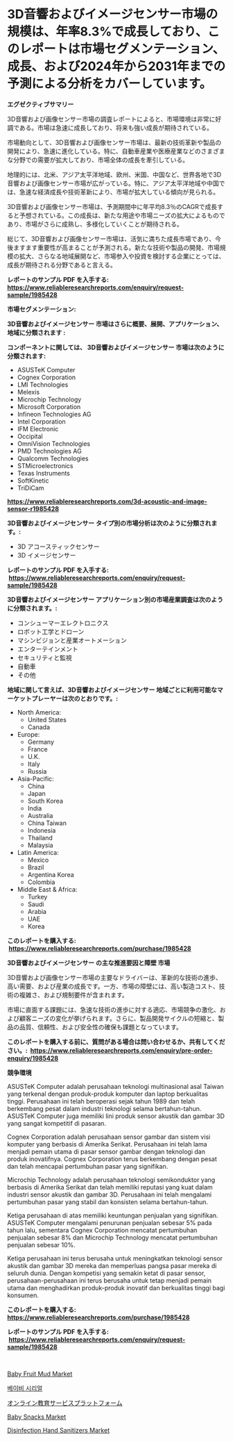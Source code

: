 <p><h1>3D音響およびイメージセンサー市場の規模は、年率8.3%で成長しており、このレポートは市場セグメンテーション、成長、および2024年から2031年までの予測による分析をカバーしています。</h1></p><p><strong>エグゼクティブサマリー</strong></p>
<p><p>3D音響および画像センサー市場の調査レポートによると、市場環境は非常に好調である。市場は急速に成長しており、将来も強い成長が期待されている。</p><p>市場動向として、3D音響および画像センサー市場は、最新の技術革新や製品の開発により、急速に進化している。特に、自動車産業や医療産業などのさまざまな分野での需要が拡大しており、市場全体の成長を牽引している。</p><p>地理的には、北米、アジア太平洋地域、欧州、米国、中国など、世界各地で3D音響および画像センサー市場が広がっている。特に、アジア太平洋地域や中国では、急速な経済成長や技術革新により、市場が拡大している傾向が見られる。</p><p>3D音響および画像センサー市場は、予測期間中に年平均8.3％のCAGRで成長すると予想されている。この成長は、新たな用途や市場ニーズの拡大によるものであり、市場がさらに成熟し、多様化していくことが期待される。</p><p>総じて、3D音響および画像センサー市場は、活気に満ちた成長市場であり、今後ますます重要性が高まることが予測される。新たな技術や製品の開発、市場規模の拡大、さらなる地域展開など、市場参入や投資を検討する企業にとっては、成長が期待される分野であると言える。</p></p>
<p><strong>レポートのサンプル PDF を入手する: <a href="https://www.reliableresearchreports.com/enquiry/request-sample/1985428">https://www.reliableresearchreports.com/enquiry/request-sample/1985428</a></strong></p>
<p><strong>市場セグメンテーション:</strong></p>
<p><strong> 3D音響およびイメージセンサー 市場はさらに概要、展開、アプリケーション、地域に分類されます :</strong></p>
<p><strong>コンポーネントに関しては、 3D音響およびイメージセンサー 市場は次のように分類されます: &nbsp;</strong></p>
<p><ul><li>ASUSTeK Computer</li><li>Cognex Corporation</li><li>LMI Technologies</li><li>Melexis</li><li>Microchip Technology</li><li>Microsoft Corporation</li><li>Infineon Technologies AG</li><li>Intel Corporation</li><li>IFM Electronic</li><li>Occipital</li><li>OmniVision Technologies</li><li>PMD Technologies AG</li><li>Qualcomm Technologies</li><li>STMicroelectronics</li><li>Texas Instruments</li><li>SoftKinetic</li><li>TriDiCam</li></ul></p>
<p><strong><a href="https://www.reliableresearchreports.com/3d-acoustic-and-image-sensor-r1985428">https://www.reliableresearchreports.com/3d-acoustic-and-image-sensor-r1985428</a></strong></p>
<p><strong> 3D音響およびイメージセンサー タイプ別の市場分析は次のように分類されます。:</strong></p>
<p><ul><li>3D アコースティックセンサー</li><li>3D イメージセンサー</li></ul></p>
<p><strong>レポートのサンプル PDF を入手する: &nbsp;<a href="https://www.reliableresearchreports.com/enquiry/request-sample/1985428">https://www.reliableresearchreports.com/enquiry/request-sample/1985428</a></strong></p>
<p><strong> 3D音響およびイメージセンサー アプリケーション別の市場産業調査は次のように分類されます。:</strong></p>
<p><ul><li>コンシューマーエレクトロニクス</li><li>ロボット工学とドローン</li><li>マシンビジョンと産業オートメーション</li><li>エンターテインメント</li><li>セキュリティと監視</li><li>自動車</li><li>その他</li></ul></p>
<p><strong>地域に関して言えば、3D音響およびイメージセンサー 地域ごとに利用可能なマーケットプレーヤーは次のとおりです。:</strong></p>
<p><ul>
    <li>
        North America:
        <ul>
            <li>United States</li>
            <li>Canada</li>
        </ul>
    </li>
    <li>
        Europe:
        <ul>
            <li>Germany</li>
            <li>France</li>
            <li>U.K.</li>
            <li>Italy</li>
            <li>Russia</li>
        </ul>
    </li>
    <li>
        Asia-Pacific:
        <ul>
            <li>China</li>
            <li>Japan</li>
            <li>South Korea</li>
            <li>India</li>
            <li>Australia</li>
            <li>China Taiwan</li>
            <li>Indonesia</li>
            <li>Thailand</li>
            <li>Malaysia</li>
        </ul>
    </li>
    <li>
        Latin America:
        <ul>
            <li>Mexico</li>
            <li>Brazil</li>
            <li>Argentina Korea</li>
            <li>Colombia</li>
        </ul>
    </li>
    <li>
        Middle East & Africa:
        <ul>
            <li>Turkey</li>
            <li>Saudi</li>
            <li>Arabia</li>
            <li>UAE</li>
            <li>Korea</li>
        </ul>
    </li>
    </ul></p>
<p><strong>このレポートを購入する: &nbsp;<a href="https://www.reliableresearchreports.com/purchase/1985428">https://www.reliableresearchreports.com/purchase/1985428</a></strong></p>
<p><strong>3D音響およびイメージセンサー の主な推進要因と障壁 市場</strong></p>
<p><p>3D音響および画像センサー市場の主要なドライバーは、革新的な技術の進歩、高い需要、および産業の成長です。一方、市場の障壁には、高い製造コスト、技術の複雑さ、および規制要件が含まれます。</p><p>市場に直面する課題には、急速な技術の進歩に対する適応、市場競争の激化、および顧客ニーズの変化が挙げられます。さらに、製品開発サイクルの短縮と、製品の品質、信頼性、および安全性の確保も課題となっています。</p></p>
<p><strong>このレポートを購入する前に、質問がある場合は問い合わせるか、共有してください。:&nbsp; <a href="https://www.reliableresearchreports.com/enquiry/pre-order-enquiry/1985428">https://www.reliableresearchreports.com/enquiry/pre-order-enquiry/1985428</a></strong></p>
<p><strong>競争環境</strong></p>
<p><p>ASUSTeK Computer adalah perusahaan teknologi multinasional asal Taiwan yang terkenal dengan produk-produk komputer dan laptop berkualitas tinggi. Perusahaan ini telah beroperasi sejak tahun 1989 dan telah berkembang pesat dalam industri teknologi selama bertahun-tahun. ASUSTeK Computer juga memiliki lini produk sensor akustik dan gambar 3D yang sangat kompetitif di pasaran.</p><p>Cognex Corporation adalah perusahaan sensor gambar dan sistem visi komputer yang berbasis di Amerika Serikat. Perusahaan ini telah lama menjadi pemain utama di pasar sensor gambar dengan teknologi dan produk inovatifnya. Cognex Corporation terus berkembang dengan pesat dan telah mencapai pertumbuhan pasar yang signifikan.</p><p>Microchip Technology adalah perusahaan teknologi semikonduktor yang berbasis di Amerika Serikat dan telah memiliki reputasi yang kuat dalam industri sensor akustik dan gambar 3D. Perusahaan ini telah mengalami pertumbuhan pasar yang stabil dan konsisten selama bertahun-tahun.</p><p>Ketiga perusahaan di atas memiliki keuntungan penjualan yang signifikan. ASUSTeK Computer mengalami penurunan penjualan sebesar 5% pada tahun lalu, sementara Cognex Corporation mencatat pertumbuhan penjualan sebesar 8% dan Microchip Technology mencatat pertumbuhan penjualan sebesar 10%.</p><p>Ketiga perusahaan ini terus berusaha untuk meningkatkan teknologi sensor akustik dan gambar 3D mereka dan memperluas pangsa pasar mereka di seluruh dunia. Dengan kompetisi yang semakin ketat di pasar sensor, perusahaan-perusahaan ini terus berusaha untuk tetap menjadi pemain utama dan menghadirkan produk-produk inovatif dan berkualitas tinggi bagi konsumen.</p></p>
<p><strong>このレポートを購入する: &nbsp; <a href="https://www.reliableresearchreports.com/purchase/1985428">https://www.reliableresearchreports.com/purchase/1985428</a></strong></p>
<p><strong>レポートのサンプル PDF を入手する: &nbsp;<a href="https://www.reliableresearchreports.com/enquiry/request-sample/1985428">https://www.reliableresearchreports.com/enquiry/request-sample/1985428</a></strong><strong></strong></p>
<p>&nbsp;</p>
<p><p><a href="https://issuu.com/reportprime-2/docs/baby-fruit-mud-market-size-2030.pptx">Baby Fruit Mud Market</a></p><p><a href="https://medium.com/@basmakahin54/2024%EB%85%84%EB%B6%80%ED%84%B0-2031%EB%85%84%EA%B9%8C%EC%A7%80-%EC%9D%98-%EC%97%B0%ED%8F%89%EA%B7%A0-%EC%84%B1%EC%9E%A5%EB%A5%A0-cagr-%EB%A1%9C-%ED%99%95%EB%8C%80%EB%90%98%EB%8A%94-%EB%B2%A0%EC%9D%B4%EB%B9%84-%EC%8B%9C%EB%A6%AC%EC%96%BC-%EC%8B%9C%EC%9E%A5-%EA%B7%9C%EB%AA%A8%EC%97%90-%EB%8C%80%ED%95%9C-%ED%86%B5%EC%B0%B0%EB%A0%A5-46da0a3a4c25">베이비 시리얼</a></p><p><a href="https://medium.com/@johnson154chris/%E3%82%AA%E3%83%B3%E3%83%A9%E3%82%A4%E3%83%B3%E6%95%99%E8%82%B2%E3%82%B5%E3%83%BC%E3%83%93%E3%82%B9%E3%83%97%E3%83%A9%E3%83%83%E3%83%88%E3%83%95%E3%82%A9%E3%83%BC%E3%83%A0%E5%B8%82%E5%A0%B4%E3%81%AE%E4%BA%88%E6%B8%AC-%E5%B8%82%E5%A0%B4%E5%8B%95%E5%90%91-%E3%81%8A%E3%82%88%E3%81%B3%E5%BD%B1%E9%9F%BF%E5%88%86%E6%9E%90-2024%E5%B9%B4-2031%E5%B9%B4-15777182cf6a">オンライン教育サービスプラットフォーム</a></p><p><a href="https://issuu.com/reportprime-2/docs/baby-snacks-market-size-2030.pptx">Baby Snacks Market</a></p><p><a href="https://github.com/joannesouthgate/Market-Research-Report-List-3/blob/main/disinfection-hand-sanitizers-market.md">Disinfection Hand Sanitizers Market</a></p></p>